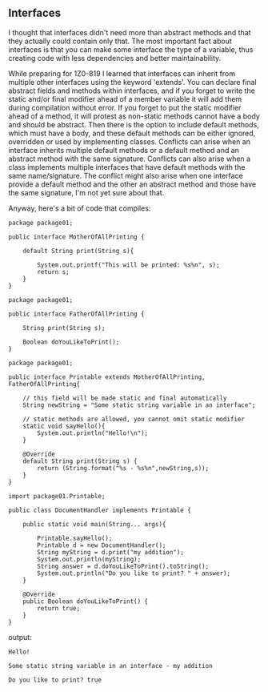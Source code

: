 ## Interfaces

I thought that interfaces didn't need more than abstract methods and that they actually could contain only that. The most important fact about interfaces is that you can make some interface the type of a variable, thus creating code with less dependencies and better maintainability.

While preparing for 1Z0-819 I learned that interfaces can inherit from multiple other interfaces using the keyword 'extends'. You can declare final abstract fields and methods within interfaces, and if you forget to write the static and/or final modifier ahead of a member variable it will add them during compilation without error. If you forget to put the static modifier ahead of a method, it will protest as non-static methods cannot have a body and should be abstract. Then there is the option to include default methods, which must have a body, and these default methods can be either ignored, overridden or used by implementing classes. Conflicts can arise when an interface inherits multiple default methods or a default method and an abstract method with the same signature. Conflicts can also arise when a class implements multiple interfaces that have default methods with the same name/signature. The conflict might also arise when one interface provide a default method and the other an abstract method and those have the same signature, I'm not yet sure about that.

Anyway, here's a bit of code that compiles:

```
package package01;

public interface MotherOfAllPrinting {

    default String print(String s){

        System.out.printf("This will be printed: %s%n", s);
        return s;
    }
}
```
```
package package01;

public interface FatherOfAllPrinting {

    String print(String s);

    Boolean doYouLikeToPrint();
}
```
```
package package01;

public interface Printable extends MotherOfAllPrinting, FatherOfAllPrinting{

    // this field will be made static and final automatically
    String newString = "Some static string variable in an interface";

    // static methods are allowed, you cannot omit static modifier
    static void sayHello(){
        System.out.println("Hello!\n");
    }

    @Override
    default String print(String s) {
        return (String.format("%s - %s%n",newString,s));
    }
}
```
```
import package01.Printable;

public class DocumentHandler implements Printable {

    public static void main(String... args){

        Printable.sayHello();
        Printable d = new DocumentHandler();
        String myString = d.print("my addition");
        System.out.println(myString);
        String answer = d.doYouLikeToPrint().toString();
        System.out.println("Do you like to print? " + answer);
    }

    @Override
    public Boolean doYouLikeToPrint() {
        return true;
    }
}
```
output:
```
Hello!

Some static string variable in an interface - my addition

Do you like to print? true
```

